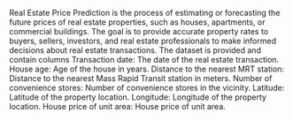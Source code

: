 Real Estate Price Prediction is the process of estimating or forecasting the future prices of real estate properties, such as houses, apartments, or commercial buildings. 
The goal is to provide accurate property rates to buyers, sellers, investors, and real estate professionals to make informed decisions about real estate transactions.
The dataset is provided and contain columns
Transaction date: The date of the real estate transaction.
House age: Age of the house in years.
Distance to the nearest MRT station: Distance to the nearest Mass Rapid Transit station in meters.
Number of convenience stores: Number of convenience stores in the vicinity.
Latitude: Latitude of the property location.
Longitude: Longitude of the property location.
House price of unit area: House price of unit area.
